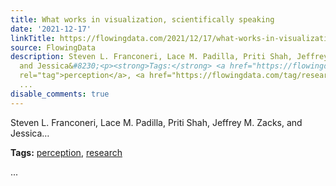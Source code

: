 ```yaml
---
title: What works in visualization, scientifically speaking
date: '2021-12-17'
linkTitle: https://flowingdata.com/2021/12/17/what-works-in-visualization-scientifically-speaking/
source: FlowingData
description: Steven L. Franconeri, Lace M. Padilla, Priti Shah, Jeffrey M. Zacks,
  and Jessica&#8230;<p><strong>Tags:</strong> <a href="https://flowingdata.com/tag/perception/"
  rel="tag">perception</a>, <a href="https://flowingdata.com/tag/research/" rel="tag">research</a></p>
  ...
disable_comments: true
---
```

Steven L. Franconeri, Lace M. Padilla, Priti Shah, Jeffrey M. Zacks, and Jessica&#8230;<p><strong>Tags:</strong> <a href="https://flowingdata.com/tag/perception/" rel="tag">perception</a>, <a href="https://flowingdata.com/tag/research/" rel="tag">research</a></p> ...
